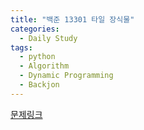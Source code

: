 ```yaml
---
title: "백준 13301 타일 장식물"
categories:
  - Daily Study
tags:
  - python
  - Algorithm
  - Dynamic Programming
  - Backjon
---
```



[문제링크](https://www.acmicpc.net/problem/13301)


<script src=https://gist.github.com/9ad45ddab37b7e1b724044c6f35e3a7d.js></script>